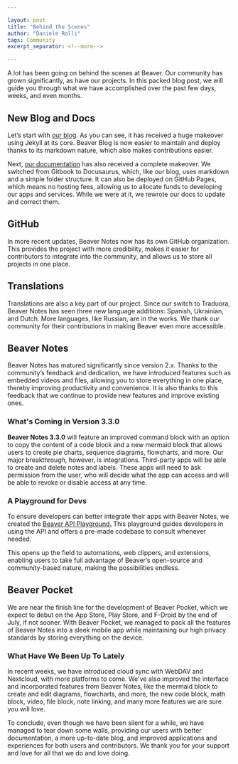 ```yaml
---

layout: post  
title: "Behind the Scenes"  
author: "Daniele Rolli"  
tags: Community  
excerpt_separator: <!--more-->  

---
```


A lot has been going on behind the scenes at Beaver. Our community has grown significantly, as have our projects. In this packed blog post, we will guide you through what we have accomplished over the past few days, weeks, and even months. <!--more-->  

## New Blog and Docs

Let’s start with [our blog](https://beaver-notes.github.io/Beaver-Blog/). As you can see, it has received a huge makeover using Jekyll at its core. Beaver Blog is now easier to maintain and deploy thanks to its markdown nature, which also makes contributions easier.

Next, [our documentation](https://beaver-notes.github.io/Beaver-Docs) has also received a complete makeover. We switched from Gitbook to Docusaurus, which, like our blog, uses markdown and a simple folder structure. It can also be deployed on GitHub Pages, which means no hosting fees, allowing us to allocate funds to developing our apps and services. While we were at it, we rewrote our docs to update and correct them.

## GitHub

In more recent updates, Beaver Notes now has its own GitHub organization. This provides the project with more credibility, makes it easier for contributors to integrate into the community, and allows us to store all projects in one place.

## Translations

Translations are also a key part of our project. Since our switch to Traduora, Beaver Notes has seen three new language additions: Spanish, Ukrainian, and Dutch. More languages, like Russian, are in the works. We thank our community for their contributions in making Beaver even more accessible.

## Beaver Notes

Beaver Notes has matured significantly since version 2.x. Thanks to the community’s feedback and dedication, we have introduced features such as embedded videos and files, allowing you to store everything in one place, thereby improving productivity and convenience. It is also thanks to this feedback that we continue to provide new features and improve existing ones.

### What's Coming in Version 3.3.0

**Beaver Notes 3.3.0** will feature an improved command block with an option to copy the content of a code block and a new mermaid block that allows users to create pie charts, sequence diagrams, flowcharts, and more. Our major breakthrough, however, is integrations. Third-party apps will be able to create and delete notes and labels. These apps will need to ask permission from the user, who will decide what the app can access and will be able to revoke or disable access at any time.

### A Playground for Devs

To ensure developers can better integrate their apps with Beaver Notes, we created the [Beaver API Playground.](https://github.com/Beaver-Notes/Beaver-API-playground) This playground guides developers in using the API and offers a pre-made codebase to consult whenever needed.

This opens up the field to automations, web clippers, and extensions, enabling users to take full advantage of Beaver’s open-source and community-based nature, making the possibilities endless.

## Beaver Pocket

We are near the finish line for the development of Beaver Pocket, which we expect to debut on the App Store, Play Store, and F-Droid by the end of July, if not sooner. With Beaver Pocket, we managed to pack all the features of Beaver Notes into a sleek mobile app while maintaining our high privacy standards by storing everything on the device.

### What Have We Been Up To Lately

In recent weeks, we have introduced cloud sync with WebDAV and Nextcloud, with more platforms to come. We've also improved the interface and incorporated features from Beaver Notes, like the mermaid block to create and edit diagrams, flowcharts, and more, the new code block, math block, video, file block, note linking, and many more features we are sure you will love.

To conclude, even though we have been silent for a while, we have managed to tear down some walls, providing our users with better documentation, a more up-to-date blog, and improved applications and experiences for both users and contributors. We thank you for your support and love for all that we do and love doing.